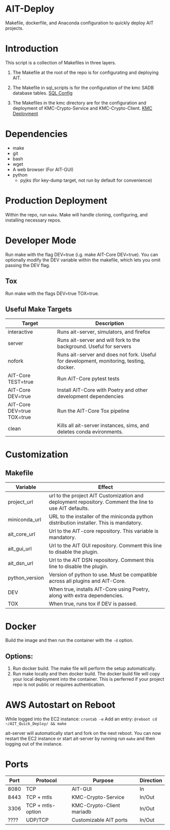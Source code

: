 # AIT-Deploy

Makefile, dockerfile, and Anaconda configuration to quickly deploy AIT projects.

# Introduction
This script is a collection of Makefiles in three layers. 
1. The Makefile at the root of the repo is for configurating and deploying AIT.
2. The Makefile in sql_scripts is for the configuration of the kmc SADB database tables.
[SQL Config](sql_scripts/README.md)

3. The Makefiles in the kmc directory are for the configuration and deployment of KMC-Crypto-Service and KMC-Crypto-Client.
[KMC Deployment](kmc/README.md)

# Dependencies

- make
- git
- bash
- wget
- A web browser (For AIT-GUI)
- python
  + pyjks (for key-dump target, not run by default for convenience)
    
# Production Deployment

Within the repo, run `make`.
Make will handle cloning, configuring, and installing necessary repos.

# Developer Mode
Run make with the flag DEV=true (i.g. make AIT-Core DEV=true).
You can optionally modify the DEV variable within the makefile, which lets you omit passing the DEV flag.

## Tox
Run make with the flags DEV=true TOX=true.

## Useful Make Targets

| Target | Description |
| --- | --- |
| interactive | Runs ait-server, simulators, and firefox
|server| Runs ait-server and will fork to the background. Useful for servers|
|nofork| Runs ait-server and does not fork. Useful for development, monitoring, testing, docker.|
|AIT-Core TEST=true| Run AIT-Core pytest tests|
|AIT-Core DEV=true| Install AIT-Core with Poetry and other development dependencies|
|AIT-Core DEV=true TOX=true | Run the AIT-Core Tox pipeline | 
|clean| Kills all ait-server instances, sims, and deletes conda evironments.|

# Customization

## Makefile 

| Variable | Effect |
| --- | --- |
|project_url | url to the project AIT Customization and deployment repository. Comment the line to use AIT defaults.| 
|miniconda_url | URL to the installer of the miniconda python distribution installer. This is mandatory. |
|ait_core_url | Url to the AIT-core repository. This variable is mandatory.|
|ait_gui_url | Url to the AIT GUI repository. Comment this line to disable the plugin. |
|ait_dsn_url | Url to the AIT DSN repository. Comment this line to disable the plugin. |
|python_version| Version of python to use. Must be compatible across all plugins and AIT-Core. |
| DEV | When true, installs AIT-Core using Poetry, along with extra dependencies. |
| TOX | When true, runs tox if DEV is passed. | 

# Docker

Build the image and then run the container with the `-d` option.

## Options:

1. Run docker build. The make file will perform the setup automatically.
2. Run make locally and then docker build. The docker build file will copy your local deployment into the container. This is perferred if your project repo is not public or requires authentication.

# AWS Autostart on Reboot

While logged into the EC2 instance:
`crontab -e`
Add an entry: `@reboot cd ~/AIT_Quick_Deploy/ && make`

ait-server will automatically start and fork on the next reboot.
You can now restart the EC2 instance or start ait-server by running run `make` and then logging out of the instance.

# Ports
| Port | Protocol | Purpose | Direction |
| --- | --- | --- | --- |
| 8080 | TCP | AIT-GUI | In |
| 8443 | TCP + mtls | KMC-Crypto-Service | In/Out |
| 3306 | TCP + mtls-option | KMC-Crypto-Client mariadb | In/Out |
| ???? | UDP/TCP | Customizable AIT ports | In/Out |

